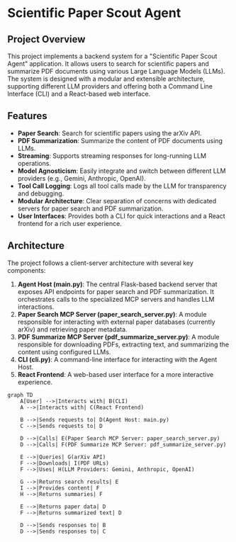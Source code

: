 # Scientific Paper Scout Agent

## Project Overview

This project implements a backend system for a "Scientific Paper Scout Agent" application. It allows users to search for scientific papers and summarize PDF documents using various Large Language Models (LLMs). The system is designed with a modular and extensible architecture, supporting different LLM providers and offering both a Command Line Interface (CLI) and a React-based web interface.

## Features

-   **Paper Search**: Search for scientific papers using the arXiv API.
-   **PDF Summarization**: Summarize the content of PDF documents using LLMs.
-   **Streaming**: Supports streaming responses for long-running LLM operations.
-   **Model Agnosticism**: Easily integrate and switch between different LLM providers (e.g., Gemini, Anthropic, OpenAI).
-   **Tool Call Logging**: Logs all tool calls made by the LLM for transparency and debugging.
-   **Modular Architecture**: Clear separation of concerns with dedicated servers for paper search and PDF summarization.
-   **User Interfaces**: Provides both a CLI for quick interactions and a React frontend for a rich user experience.

## Architecture

The project follows a client-server architecture with several key components:

1.  **Agent Host (main.py)**: The central Flask-based backend server that exposes API endpoints for paper search and PDF summarization. It orchestrates calls to the specialized MCP servers and handles LLM interactions.
2.  **Paper Search MCP Server (paper_search_server.py)**: A module responsible for interacting with external paper databases (currently arXiv) and retrieving paper metadata.
3.  **PDF Summarize MCP Server (pdf_summarize_server.py)**: A module responsible for downloading PDFs, extracting text, and summarizing the content using configured LLMs.
4.  **CLI (cli.py)**: A command-line interface for interacting with the Agent Host.
5.  **React Frontend**: A web-based user interface for a more interactive experience.

```mermaid
graph TD
    A[User] -->|Interacts with| B(CLI) 
    A -->|Interacts with| C(React Frontend)

    B -->|Sends requests to| D(Agent Host: main.py)
    C -->|Sends requests to| D

    D -->|Calls| E(Paper Search MCP Server: paper_search_server.py)
    D -->|Calls| F(PDF Summarize MCP Server: pdf_summarize_server.py)

    E -->|Queries| G(arXiv API)
    F -->|Downloads| I(PDF URLs)
    F -->|Uses| H(LLM Providers: Gemini, Anthropic, OpenAI)

    G -->|Returns search results| E
    I -->|Provides content| F
    H -->|Returns summaries| F

    E -->|Returns paper data| D
    F -->|Returns summarized text| D

    D -->|Sends responses to| B
    D -->|Sends responses to| C